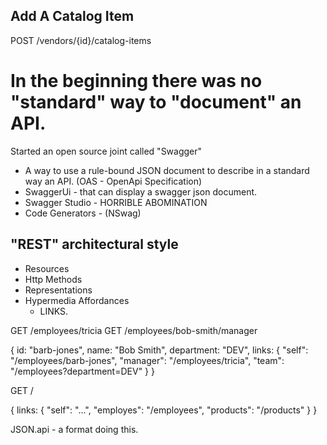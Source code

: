 

## Add A Catalog Item

POST /vendors/{id}/catalog-items


# In the beginning there was no "standard" way to "document" an API.

Started an open source joint called "Swagger"

- A way to use a rule-bound JSON document to describe in a standard way an API. (OAS - OpenApi Specification)
- SwaggerUi - that can display a swagger json document.
- Swagger Studio - HORRIBLE ABOMINATION 
- Code Generators - (NSwag)


## "REST" architectural style

- Resources
- Http Methods
- Representations
- Hypermedia Affordances
    - LINKS.

GET /employees/tricia
GET /employees/bob-smith/manager

{
    id: "barb-jones",
    name: "Bob Smith",
    department: "DEV",
    links: {
        "self": "/employees/barb-jones",
        "manager": "/employees/tricia",
        "team": "/employees?department=DEV"
    }
}

GET /

{
    links: {
        "self": "...",
        "employes": "/employees",
        "products": "/products"
    }
}

JSON.api - a format doing this.